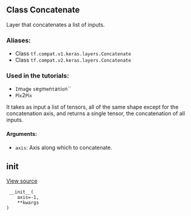 ## Class Concatenate

Layer that concatenates a list of inputs.
### Aliases:
- Class `tf.compat.v1.keras.layers.Concatenate`
- Class `tf.compat.v2.keras.layers.Concatenate`
### Used in the tutorials:
- ``I``m``a``g``e`` ``s``e``g``m``e``n``t``a``t``i``o``n``
- ``P``i``x``2``P``i``x``

It takes as input a list of tensors, all of the same shape except for the concatenation axis, and returns a single tensor, the concatenation of all inputs.
#### Arguments:
- `axis`: Axis along which to concatenate.
## __init__
[View source](https://github.com/tensorflow/tensorflow/blob/r2.0/tensorflow/python/keras/layers/merge.py#L368-L372)


```
 __init__(
    axis=-1,
    **kwargs
)
```
